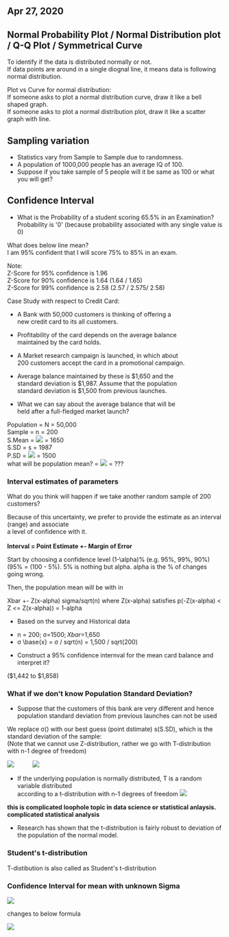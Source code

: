 

## Apr 27, 2020

## Normal Probability Plot / Normal Distribution plot / Q-Q Plot / Symmetrical Curve

To identify if the data is distributed normally or not.  <br/>
If data points are around in a single diognal line, it means data is following normal distribution.

Plot vs Curve for normal distribution: <br/>
If someone asks to plot a normal distribution curve, draw it like a bell shaped graph. <br/>
If someone asks to plot a normal distribution plot, draw it like a scatter graph with line.

## Sampling variation

* Statistics vary from Sample to Sample due to randomness. <br/>
* A population of 1000,000 people has an average IQ of 100. <br/>
* Suppose if you take sample of 5 people will it be same as 100 or what you will get?

## Confidence Interval

* What is the Probability of a student scoring 65.5% in an Examination?
Probability is '0' (because probability associated with any single value is 0)

What does below line mean? <br/>
I am 95% confident that I will score 75% to 85% in an exam.

Note: <br/>
Z-Score for 95% confidence is 1.96<br/>
Z-Score for 90% confidence is 1.64 (1.64 / 1.65)<br/>
Z-Score for 99% confidence is 2.58 (2.57 / 2.575/ 2.58)<br/>

Case Study with respect to Credit Card: <br/>
* A Bank with 50,000 customers is thinking of offering a <br/>
new credit card to its all customers.

* Profitability of the card depends on the average balance <br/> 
maintained by the card holds.

* A Market research campaign is launched, in which about<br/>
200 customers accept the card in a promotional campaign.

* Average balance maintained by these is $1,650 and the<br/>
standard deviation is $1,987. Assume that the population<br/>
standard deviation is $1,500 from previous launches.

* What we can say about the average balance that will be <br/>
held after a full-fledged market launch?

Population = N = 50,000 <br/>
Sample = n = 200 <br/>
S.Mean = <img src="https://latex.codecogs.com/svg.latex?\overline{X}"/> = 1650 <br/>
S.SD = s = 1987 <br/>
P.SD = <img src="https://latex.codecogs.com/svg.latex?\sigma"/> = 1500 <br/>
what will be population mean? = <img src="https://latex.codecogs.com/svg.latex?\mu"/> = ??? <br/>

### Interval estimates of parameters
  
What do you think will happen if we take another random sample of 200 customers?

Because of this uncertainty, we prefer to provide the estimate as an interval (range) and associate<br/> a level of confidence with it.<br/><br/>
<strong>Interval = Point Estimate +- Margin of Error</strong>

Start by choosing a confidence level (1-\alpha)% (e.g. 95%, 99%, 90%)<br/>
(95% = (100 - 5%). 5% is nothing but alpha. alpha is the % of changes going wrong.<br/>

Then, the population mean will be with in

Xbar +- Z(x-alpha) sigma/sqrt(n) where Z(x-alpha) satisfies p(-Z(x-alpha) < Z <= Z(x-alpha)) = 1-alpha

* Based on the survey and Historical data

- n = 200; σ=$1500; Xbar=$1,650
- σ \base{x} = σ / sqrt(n) = 1,500 / sqrt(200)

* Construct a 95% confidence internval for the mean card balance and interpret it?

($1,442 to $1,858)

### What if we don't know Population Standard Deviation?

* Suppose that the customers of this bank are very different and hence population standard deviation from previous launches can not be used

We replace σ() with our best guess (point dstimate) s(S.SD), which is the standard deviation of the sample:<br/>
(Note that we cannot use Z-distribution, rather we go with T-distribution with n-1 degree of freedom)

<img src="https://latex.codecogs.com/svg.latex?s=\sqrt{\frac{\sum{(x-\overline{X})^2}}{n-1}}"/>
&nbsp;&nbsp;&nbsp;&nbsp;&nbsp;&nbsp;&nbsp;&nbsp;&nbsp;
<img src="https://latex.codecogs.com/svg.latex?t=\frac{\overline{x}-\mu}{s/\sqrt{n}}"/><br/>

* If the underlying population is normally distributed, T is a random variable distributed<br/>
according to a t-distribution with n-1 degrees of freedom <img src="https://latex.codecogs.com/svg.latex?T_{n-1}"/>

<strong> this is complicated loophole topic in data science or statistical anlaysis.<br/>complicated statistical analysis</strong>

* Research has shown that the t-distribution is fairly robust to deviation of the population of the normal model.

### Student's t-distribution
T-distibution is also called as Student's t-distribution

### Confidence Interval for mean with unknown Sigma

<img src="https://latex.codecogs.com/svg.latex?\overline{X}{\pm}Z_{1-\alpha}\frac{\sigma}{\sqrt{n}},\:where\:z_{1-\alpha}\:satisfies\:P(-z_{1-\alpha}\:\leq\:Z\:\leq\:z_{1-\alpha})\:=\:1-\alpha"/>

changes to  below formula

<img src="https://latex.codecogs.com/svg.latex?\overline{X}{\pm}t_{1-\alpha,n-1}\frac{s}{\sqrt{n}},\:where\:t_{1-\alpha,n-1}\:satisfies\:P(-t_{1-\alpha,n-1}\:\leq\:T_{n-1}\:\leq\:t_{1-\alpha,n-1})\:=\:1-\alpha"/>









